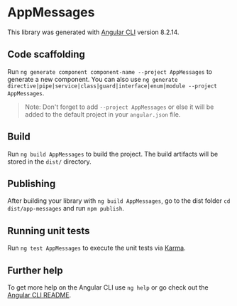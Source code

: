 # AppMessages

This library was generated with [Angular CLI](https://github.com/angular/angular-cli) version 8.2.14.

## Code scaffolding

Run `ng generate component component-name --project AppMessages` to generate a new component. You can also use `ng generate directive|pipe|service|class|guard|interface|enum|module --project AppMessages`.
> Note: Don't forget to add `--project AppMessages` or else it will be added to the default project in your `angular.json` file. 

## Build

Run `ng build AppMessages` to build the project. The build artifacts will be stored in the `dist/` directory.

## Publishing

After building your library with `ng build AppMessages`, go to the dist folder `cd dist/app-messages` and run `npm publish`.

## Running unit tests

Run `ng test AppMessages` to execute the unit tests via [Karma](https://karma-runner.github.io).

## Further help

To get more help on the Angular CLI use `ng help` or go check out the [Angular CLI README](https://github.com/angular/angular-cli/blob/master/README.md).
